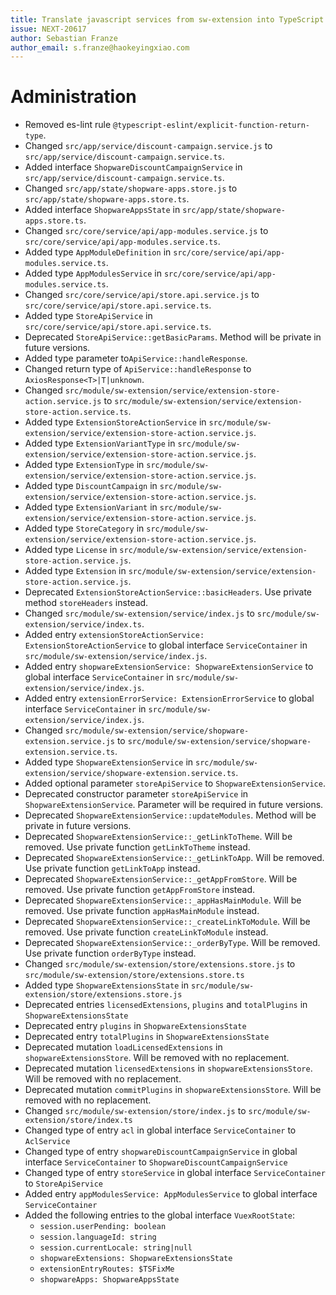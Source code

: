 ```yaml
---
title: Translate javascript services from sw-extension into TypeScript
issue: NEXT-20617
author: Sebastian Franze
author_email: s.franze@haokeyingxiao.com
---
```

# Administration
* Removed es-lint rule `@typescript-eslint/explicit-function-return-type`.
* Changed `src/app/service/discount-campaign.service.js` to `src/app/service/discount-campaign.service.ts`.
* Added interface `ShopwareDiscountCampaignService` in `src/app/service/discount-campaign.service.ts`.
* Changed `src/app/state/shopware-apps.store.js` to `src/app/state/shopware-apps.store.ts`.
* Added interface `ShopwareAppsState` in `src/app/state/shopware-apps.store.ts`.
* Changed `src/core/service/api/app-modules.service.js` to `src/core/service/api/app-modules.service.ts`.
* Added type `AppModuleDefinition` in `src/core/service/api/app-modules.service.ts`.
* Added type `AppModulesService` in `src/core/service/api/app-modules.service.ts`.
* Changed `src/core/service/api/store.api.service.js` to `src/core/service/api/store.api.service.ts`.
* Added type `StoreApiService` in `src/core/service/api/store.api.service.ts`.
* Deprecated `StoreApiService::getBasicParams`. Method will be private in future versions.
* Added type parameter to`ApiService::handleResponse`.
* Changed return type of `ApiService::handleResponse` to `AxiosResponse<T>|T|unknown`.
* Changed `src/module/sw-extension/service/extension-store-action.service.js` to `src/module/sw-extension/service/extension-store-action.service.ts`.
* Added type `ExtensionStoreActionService` in `src/module/sw-extension/service/extension-store-action.service.js`.
* Added type `ExtensionVariantType` in `src/module/sw-extension/service/extension-store-action.service.js`.
* Added type `ExtensionType` in `src/module/sw-extension/service/extension-store-action.service.js`.
* Added type `DiscountCampaign` in `src/module/sw-extension/service/extension-store-action.service.js`.
* Added type `ExtensionVariant` in `src/module/sw-extension/service/extension-store-action.service.js`.
* Added type `StoreCategory` in `src/module/sw-extension/service/extension-store-action.service.js`.
* Added type `License` in `src/module/sw-extension/service/extension-store-action.service.js`.
* Added type `Extension` in `src/module/sw-extension/service/extension-store-action.service.js`.
* Deprecated `ExtensionStoreActionService::basicHeaders`. Use private method `storeHeaders` instead.
* Changed `src/module/sw-extension/service/index.js` to `src/module/sw-extension/service/index.ts`.
* Added entry `extensionStoreActionService: ExtensionStoreActionService` to global interface `ServiceContainer` in `src/module/sw-extension/service/index.js`.
* Added entry `shopwareExtensionService: ShopwareExtensionService` to global interface `ServiceContainer` in `src/module/sw-extension/service/index.js`.
* Added entry `extensionErrorService: ExtensionErrorService` to global interface `ServiceContainer` in `src/module/sw-extension/service/index.js`.
* Changed `src/module/sw-extension/service/shopware-extension.service.js` to `src/module/sw-extension/service/shopware-extension.service.ts`.
* Added type `ShopwareExtensionService` in `src/module/sw-extension/service/shopware-extension.service.ts`.
* Added optional parameter `storeApiService` to `ShopwareExtensionService`.
* Deprecated constructor parameter `storeApiService` in `ShopwareExtensionService`. Parameter will be required in future versions.
* Deprecated `ShopwareExtensionService::updateModules`. Method will be private in future versions.
* Deprecated `ShopwareExtensionService::_getLinkToTheme`. Will be removed. Use private function `getLinkToTheme` instead.
* Deprecated `ShopwareExtensionService::_getLinkToApp`. Will be removed. Use private function `getLinkToApp` instead.
* Deprecated `ShopwareExtensionService::_getAppFromStore`. Will be removed. Use private function `getAppFromStore` instead.
* Deprecated `ShopwareExtensionService::_appHasMainModule`. Will be removed. Use private function `appHasMainModule` instead.
* Deprecated `ShopwareExtensionService::_createLinkToModule`. Will be removed. Use private function `createLinkToModule` instead.
* Deprecated `ShopwareExtensionService::_orderByType`. Will be removed. Use private function `orderByType` instead.
* Changed `src/module/sw-extension/store/extensions.store.js` to `src/module/sw-extension/store/extensions.store.ts`
* Added type `ShopwareExtensionsState` in `src/module/sw-extension/store/extensions.store.js`
* Deprecated entries `licensedExtensions`, `plugins` and `totalPlugins` in `ShopwareExtensionsState`
* Deprecated entry `plugins` in `ShopwareExtensionsState`
* Deprecated entry `totalPlugins` in `ShopwareExtensionsState`
* Deprecated mutation `loadLicensedExtensions` in `shopwareExtensionsStore`. Will be removed with no replacement.
* Deprecated mutation `licensedExtensions` in `shopwareExtensionsStore`. Will be removed with no replacement.
* Deprecated mutation `commitPlugins` in `shopwareExtensionsStore`. Will be removed with no replacement.
* Changed `src/module/sw-extension/store/index.js` to `src/module/sw-extension/store/index.ts`
* Changed type of entry `acl` in global interface `ServiceContainer` to `AclService`
* Changed type of entry `shopwareDiscountCampaignService` in global interface `ServiceContainer` to `ShopwareDiscountCampaignService`
* Changed type of entry `storeService` in global interface `ServiceContainer` to `StoreApiService`
* Added entry `appModulesService: AppModulesService` to global interface `ServiceContainer`
* Added the following entries to the global interface `VuexRootState`:
  * `session.userPending: boolean`
  * `session.languageId: string`
  * `session.currentLocale: string|null`
  * `shopwareExtensions: ShopwareExtensionsState`
  * `extensionEntryRoutes: $TSFixMe`
  * `shopwareApps: ShopwareAppsState`
